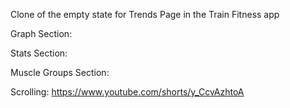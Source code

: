 Clone of the empty state for Trends Page in the Train Fitness app 

Graph Section: 

Stats Section: 

Muscle Groups Section: 

Scrolling:
https://www.youtube.com/shorts/y_CcvAzhtoA
